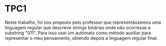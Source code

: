 # TPC1

Neste trabalho, foi nos proposto pelo professor que representássemos uma linguagem regular que descreve strings binárias onde não ocorresse a substring "011".
Para isso usei um autómato como método auxiliar para representar o meu pensamento, obtendo depois a linguagem regular final.

